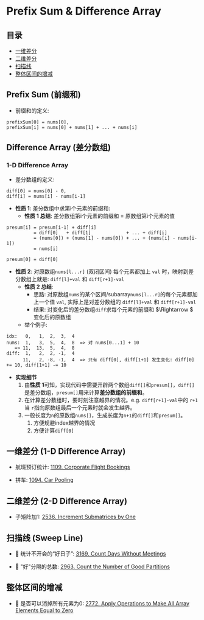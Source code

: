 # Prefix Sum & Difference Array

## 目录
* [一维差分](#一维差分-1-d-difference-array)
* [二维差分](#二维差分-2-d-difference-array)
* [扫描线](#扫描线-sweep-line)
* [整体区间的增减](#整体区间的增减)

## Prefix Sum (前缀和)
* 前缀和的定义:

```
prefixSum[0] = nums[0],
prefixSum[i] = nums[0] + nums[1] + ... + nums[i]
```

## Difference Array (差分数组)

### 1-D Difference Array

* 差分数组的定义:

```
diff[0] = nums[0] - 0,
diff[i] = nums[i] - nums[i-1]
```

* **性质 1**: 差分数组中求第i个元素的前缀和:
    * **性质 1 总结**: 差分数组第i个元素的前缀和 = 原数组第i个元素的值
```
presum[i] = presum[i-1] + diff[i]
          = diff[0]   + diff[1]             + ... + diff[i]
          = (nums[0]) + (nums[1] - nums[0]) + ... + (nums[i] - nums[i-1])
          = nums[i]

presum[0] = diff[0]
```

* **性质 2**: 对原数组`nums[l...r]` (双闭区间) 每个元素都加上 `val` 时，映射到差分数组上就是: `diff[l]+val` 和 `diff[r+1]-val`
    * **性质 2 总结**:
        * 思路: 对原数组`nums`的某个区间/subarray`nums[l...r]`的每个元素都加上一个值 `val`, 实际上是对差分数组的 `diff[l]+val` 和 `diff[r+1]-val`
        * 结果: 对变化后的差分数组`diff`求每个元素的前缀和 $\Rightarrow $ 变化后的原数组
    * 举个例子:
```
idx:   0,   1,  2,  3,  4
nums:  1,   3,  5,  4,  8  => 对 nums[0...1] + 10
   => 11,  13,  5,  4,  8
diff:  1,   2,  2, -1,  4
      11,   2, -8, -1,  4  => 只有 diff[0], diff[1+1] 发生变化: diff[0] += 10, diff[1+1] -= 10 
```

* **实现细节**
    1. 由**性质 1**可知，实现代码中需要开辟两个数组`diff[]`和`presum[]`，`diff[]`是差分数组，`presum[]`用来计算**差分数组的前缀和**。
    2. 在计算差分数组时，要时刻注意越界的情况。e.g. `diff[r+1]-val`中的 `r+1`当 `r`指向原数组最后一个元素时就会发生越界。
    3. 一般长度为`n`的原数组`nums[]`，生成长度为`n+1`的`diff[]`和`presum[]`。
        1. 方便规避index越界的情况
        2. 方便计算`diff[0]`


## 一维差分 (1-D Difference Array)

* 航班预订统计: [1109. Corporate Flight Bookings](https://github.com/szhou12/leetcode-go/tree/main/leetcode/1109-Corporate-Flight-Bookings)

* 拼车: [1094. Car Pooling](https://github.com/szhou12/leetcode-go/tree/main/leetcode/1094-Car-Pooling)

## 二维差分 (2-D Difference Array)

* 子矩阵加1: [2536. Increment Submatrices by One](https://github.com/szhou12/leetcode-go/tree/main/leetcode/2536-Increment-Submatrices-by-One)

## 扫描线 (Sweep Line)

* :red_circle: 统计不开会的“好日子”: [3169. Count Days Without Meetings]()

* :red_circle: "好"分隔的总数: [2963. Count the Number of Good Partitions](https://github.com/szhou12/leetcode-go/tree/main/leetcode/2963-Count-the-Number-of-Good-Partitions)

## 整体区间的增减

* :red_circle: 是否可以消掉所有元素为0: [2772. Apply Operations to Make All Array Elements Equal to Zero](https://github.com/szhou12/leetcode-go/tree/main/leetcode/2772-Apply-Operations-to-Make-All-Array-Elements-Equal-to-Zero)